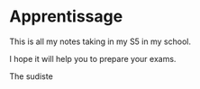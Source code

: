# Apprentissage

This is all my notes taking in my S5 in my school.

I hope it will help you to prepare your exams.

The sudiste
